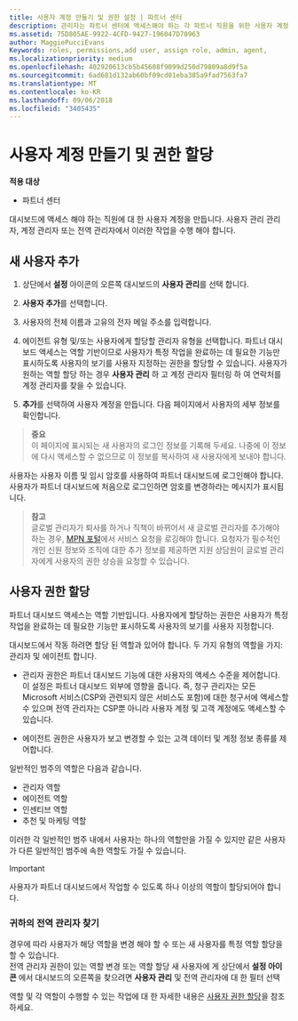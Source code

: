 ```yaml
---
title: 사용자 계정 만들기 및 권한 설정 | 파트너 센터
description: 관리자는 파트너 센터에 액세스해야 하는 각 파트너 직원을 위한 사용자 계정을 만듭니다.
ms.assetid: 75D805AE-9922-4CFD-9427-196047D70963
author: MaggiePucciEvans
Keywords: roles, permissions,add user, assign role, admin, agent,
ms.localizationpriority: medium
ms.openlocfilehash: 402920613cb5b45608f9099d250d79809a8d9f5a
ms.sourcegitcommit: 6ad681d132ab60bf09cd01eba385a9fad7563fa7
ms.translationtype: MT
ms.contentlocale: ko-KR
ms.lasthandoff: 09/06/2018
ms.locfileid: "3405435"
---
```

# <a name="create-user-accounts-and-assign-permissions"></a>사용자 계정 만들기 및 권한 할당

**적용 대상**

-  파트너 센터

대시보드에 액세스 해야 하는 직원에 대 한 사용자 계정을 만듭니다. 사용자 관리 관리자, 계정 관리자 또는 전역 관리자에서 이러한 작업을 수행 해야 합니다. 


## <a name="add-a-new-user"></a>새 사용자 추가

1. 상단에서 **설정** 아이콘의 오른쪽 대시보드의 **사용자 관리**를 선택 합니다.

2.  **사용자 추가**를 선택합니다.

3.  사용자의 전체 이름과 고유의 전자 메일 주소를 입력합니다.

4.  에이전트 유형 및/또는 사용자에게 할당할 관리자 유형을 선택합니다. 파트너 대시보드 액세스는 역할 기반이므로 사용자가 특정 작업을 완료하는 데 필요한 기능만 표시하도록 사용자의 보기를 사용자 지정하는 권한을 할당할 수 있습니다.  사용자가 원하는 역할 할당 하는 경우 **사용자 관리** 하 고 계정 관리자 필터링 하 여 연락처를 계정 관리자를 찾을 수 있습니다.

5.  **추가**를 선택하여 사용자 계정을 만듭니다. 다음 페이지에서 사용자의 세부 정보를 확인합니다.

>**중요**<br>
이 페이지에 표시되는 새 사용자의 로그인 정보를 기록해 두세요. 나중에 이 정보에 다시 액세스할 수 없으므로 이 정보를 복사하여 새 사용자에게 보내야 합니다. 

사용자는 사용자 이름 및 임시 암호를 사용하여 파트너 대시보드에 로그인해야 합니다. 사용자가 파트너 대시보드에 처음으로 로그인하면 암호를 변경하라는 메시지가 표시됩니다. 

>**참고**<br> 글로벌 관리자가 퇴사를 하거나 직책이 바뀌어서 새 글로벌 관리자를 추가해야 하는 경우, [MPN 포털](https://partner.microsoft.com/support)에서 서비스 요청을 로깅해야 합니다. 요청자가 필수적인 개인 신원 정보와 조직에 대한 추가 정보를 제공하면 지원 상담원이 글로벌 관리자에게 사용자의 권한 상승을 요청할 수 있습니다.

## <a name="assign-user-permissions"></a>사용자 권한 할당

파트너 대시보드 액세스는 역할 기반입니다. 사용자에게 할당하는 권한은 사용자가 특정 작업을 완료하는 데 필요한 기능만 표시하도록 사용자의 보기를 사용자 지정합니다. 

대시보드에서 작동 하려면 할당 된 역할과 있어야 합니다.  두 가지 유형의 역할을 가지: 관리자 및 에이전트 합니다.

- 관리자 권한은 파트너 대시보드 기능에 대한 사용자의 액세스 수준을 제어합니다. 이 설정은 파트너 대시보드 외부에 영향을 줍니다. 즉, 청구 관리자는 모든 Microsoft 서비스(CSP와 관련되지 않은 서비스도 포함)에 대한 청구서에 액세스할 수 있으며 전역 관리자는 CSP뿐 아니라 사용자 계정 및 고객 계정에도 액세스할 수 있습니다.

- 에이전트 권한은 사용자가 보고 변경할 수 있는 고객 데이터 및 계정 정보 종류를 제어합니다.
    
일반적인 범주의 역할은 다음과 같습니다. 
- 관리자 역할
- 에이전트 역할
- 인센티브 역할
- 추천 및 마케팅 역할


이러한 각 일반적인 범주 내에서 사용자는 하나의 역할만을 가질 수 있지만 같은 사용자가 다른 일반적인 범주에 속한 역할도 가질 수 있습니다. 

>[!Important]
>사용자가 파트너 대시보드에서 작업할 수 있도록 하나 이상의 역할이 할당되어야 합니다.


### <a name="find-your-global-admin"></a>귀하의 전역 관리자 찾기

경우에 따라 사용자가 해당 역할을 변경 해야 할 수 또는 새 사용자를 특정 역할 할당을 할 수 있습니다.  
전역 관리자 권한이 있는 역할 변경 또는 역할 할당 새 사용자에 게 상단에서 **설정 아이콘** 에서 대시보드의 오른쪽을 찾으려면 **사용자 관리** 및 전역 관리자에 대 한 필터 선택 

역할 및 각 역할이 수행할 수 있는 작업에 대 한 자세한 내용은 [사용자 권한 할당](permissions-overview.md)을 참조 하세요.





